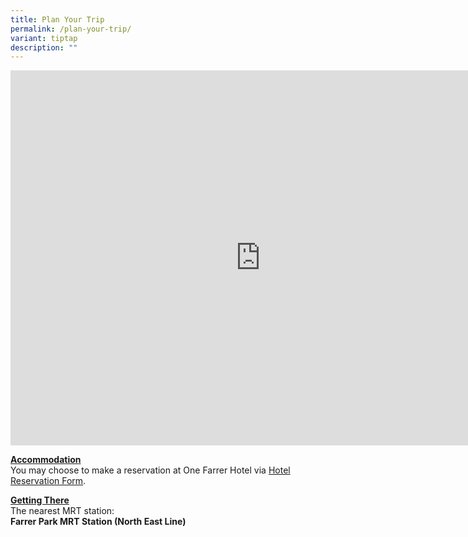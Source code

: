 ```yaml
---
title: Plan Your Trip
permalink: /plan-your-trip/
variant: tiptap
description: ""
---
```

<div class="iframe-wrapper">
<iframe style="border:0;" height="600" width="800" allowfullscreen="true" frameborder="0" src="https://www.google.com/maps/embed?pb=!1m18!1m12!1m3!1d3988.771462447102!2d103.85179827660612!3d1.3125456986750113!2m3!1f0!2f0!3f0!3m2!1i1024!2i768!4f13.1!3m3!1m2!1s0x31da19c677cf7f6f%3A0xc21ef0b48ffd7759!2sOne%20Farrer%20Hotel!5e0!3m2!1sen!2ssg!4v1722127970505!5m2!1sen!2ssg"></iframe>
</div>
<p><strong><u>Accommodation</u></strong>
<br>You may choose to make a reservation at One Farrer Hotel via <a href="" rel="noopener noreferrer nofollow" target="_blank">Hotel Reservation Form</a>.</p>
<p><strong><u>Getting There</u></strong>
<br>The nearest MRT station:
<br><strong>Farrer Park MRT Station (North East Line)</strong>
<br>
</p>
<p></p>